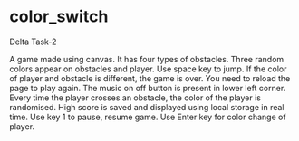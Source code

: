 # color_switch
Delta Task-2

A game made using canvas. It has four types of obstacles. Three random colors appear on obstacles and player. Use space key to jump. If the color of player and obstacle is different, the game is over. You need to reload the page to play again. The music on off button is present in lower left corner. Every time the player crosses an obstacle, the color of the player is randomised. High score is saved and displayed using local storage in real time.
Use key 1 to pause, resume game. Use Enter key for color change of player.
